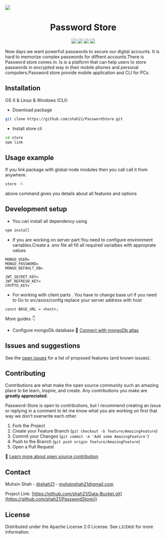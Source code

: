 ![][header]


<h1 align="center">Password Store</h1>
<p align="center">
  
   <img src="https://img.shields.io/badge/react%20native-0.64-blue"/>
   <img src="https://img.shields.io/badge/node-javascript-green"/>
   <img src="https://img.shields.io/badge/typescript-4.1.5-%236E97CC"/>
   <img src="https://img.shields.io/badge/mongodb-v4.4-brightgreen"/>
</p>
 
<p>
Now days we want powerfull passwords to secure our digital accounts. It is hard to memorize complex passwords for diffrent accounts.There is Password store comes in. Is is a platform that can help users to store passwords in encrypted way in their mobile phones and personal computers.Password store provide mobile application and CLI for PCs.
</p>

## Installation

OS X & Linux & Windows (CLI): 
* Download package
```sh
git clone https://github.com/shah21/PasswordStore.git
```
* Install store cli
```sh
cd store
npm link
```

## Usage example

If you link package with global node modules then you call call it from anywhere.


```sh
store -h
```
above command gives you details about all features and options 

## Development setup

* You can install all dependency using 
```sh
npm install
```
* If you are working on server part.You need to configure environment variables.Create a .env file all fill all required varialbes with approprate values
```
MONGO_USER=
MONGO_PASSWORD=
MONGO_DEFAULT_DB=

JWT_SECRET_KEY=
JWT_REFRESH_KEY=
CRYPTO_KEY=
```
* For working with client parts . You have to change base url if you need to 
Go to src/axios/config replace your server address with host
```
const BASE_URL = <host>;
```
More guides 👇
* Configure mongoDb database 📖 [Connect with mongoDb atlas][mongo-conn]
  
  
## Issues and suggestions

See the [open issues](https://github.com/shah21/PasswordStore/issues) for a list of proposed features (and known issues).

<!-- CONTRIBUTING -->
## Contributing

Contributions are what make the open source community such an amazing place to be learn, inspire, and create. Any contributions you make are **greatly appreciated**.

Password-Store is open to contributions, but I recommend creating an issue or replying in a comment to let me know what you are working on first that way we don't overwrite each other.

1. Fork the Project
2. Create your Feature Branch (`git checkout -b feature/AmazingFeature`)
3. Commit your Changes (`git commit -m 'Add some AmazingFeature'`)
4. Push to the Branch (`git push origin feature/AmazingFeature`)
5. Open a Pull Request 

📖 [Learn more about open source contribution][opensource-docs]


<!-- CONTACT -->
## Contact

Muhsin Shah - [@shah21](https://twitter.com/MuhsinS07857838?s=09) - muhsinshah21@gmail.com

Project Link: [https://github.com/shah21/Data-Bucket.git](https://github.com/shah21/PasswordStore/i)

<!-- LICENSE -->
## License

Distributed under the Apache License 2.0 License. See `LICENSE` for more information.

<!-- Markdown link & img dfn's -->
[mongo-conn]: https://www.mongodb.com/blog/post/quick-start-nodejs-mongodb--how-to-get-connected-to-your-database
[header]: screenshots/password_store_header.png

[mongo-conn]: https://www.mongodb.com/blog/post/quick-start-nodejs-mongodb--how-to-get-connected-to-your-database
[opensource-docs]: https://opensource.guide/how-to-contribute/
